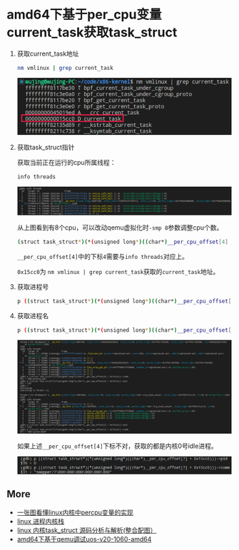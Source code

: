 # amd64下基于per_cpu变量current_task获取task_struct

1. 获取current_task地址

    ```bash
    nm vmlinux | grep current_task
    ```

    ![current_task.png](current_task.png)

2. 获取task_struct指针

    获取当前正在运行的cpu所属线程：

    ```bash
    info threads
    ```

    ![current_task2.png](current_task2.png)

    从上图看到有8个cpu，可以改动qemu虚拟化时`-smp 8`参数调整cpu个数。

    ```bash
    (struct task_struct*)(*(unsigned long*)((char*)__per_cpu_offset[4] + 0x15cc0))
    ```

    `__per_cpu_offset[4]`中的下标`4`需要与`info threads`对应上。

    `0x15cc0`为 `nm vmlinux | grep current_task`获取的`current_task`地址。

3. 获取进程号

    ```bash
    p ((struct task_struct*)(*(unsigned long*)((char*)__per_cpu_offset[4] + 0x15cc0)))->id
    ```

4. 获取进程名

    ```bash
    p ((struct task_struct*)(*(unsigned long*)((char*)__per_cpu_offset[4] + 0x15cc0)))->comm
    ```

    ![current_task3.png](current_task3.png)

    如果上述`__per_cpu_offset[4]`下标不对，获取的都是内核0号idle进程。

    ![current_task4.png](current_task4.png)

## More

- [一张图看懂linux内核中percpu变量的实现](https://zhuanlan.zhihu.com/p/340985476)
- [linux 进程内核栈](https://zhuanlan.zhihu.com/p/296750228)
- [linux 内核task_struct 源码分析与解析(整合配图）](https://blog.csdn.net/weixin_38371073/article/details/114376410)
- [amd64下基于qemu调试uos-v20-1060-amd64](https://github.com/realwujing/linux-learning/blob/main/kernel/qemu/amd64%E4%B8%8B%E5%9F%BA%E4%BA%8Eqemu%E8%B0%83%E8%AF%95uos-v20-1060-amd64.md)
